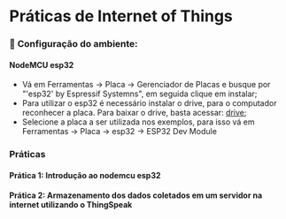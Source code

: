 # Práticas de Internet of Things

### 🚫 **Configuração do ambiente:**
#### NodeMCU esp32
- Vá em Ferramentas → Placa → Gerenciador de Placas e busque por "'esp32' by Espressif Systemns", em seguida clique em instalar;
- Para utilizar o esp32 é necessário instalar o drive, para o computador reconhecer a placa. Para baixar o drive, basta acessar: [drive](https://www.robocore.net/tutoriais/instalando-driver-do-nodemcu);
- Selecione a placa a ser utilizada nos exemplos, para isso vá em Ferramentas → Placa → esp32 → ESP32 Dev Module

### Práticas
#### Prática 1: Introdução ao nodemcu esp32 
#### Prática 2: Armazenamento dos dados coletados em um servidor na internet utilizando o ThingSpeak
